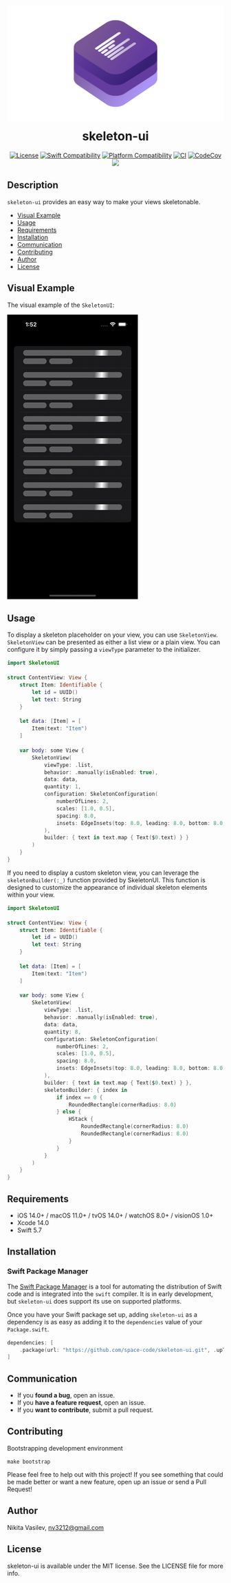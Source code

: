 ![SkeletonUI: Provides an easy way to make your views skeletonable.](https://raw.githubusercontent.com/space-code/skeleton-ui/dev/Resources/skeleton-ui.png)

<h1 align="center" style="margin-top: 0px;">skeleton-ui</h1>

<p align="center">
<a href="https://github.com/space-code/skeleton-ui/blob/main/LICENSE"><img alt="License" src="https://img.shields.io/github/license/space-code/skeleton-ui?style=flat"></a>
<a href="https://swiftpackageindex.com/space-code/skeleton-ui"><img alt="Swift Compatibility" src="https://img.shields.io/endpoint?url=https%3A%2F%2Fswiftpackageindex.com%2Fapi%2Fpackages%2Fspace-code%2Fskeleton-ui%2Fbadge%3Ftype%3Dswift-versions"/></a> 
<a href="https://swiftpackageindex.com/space-code/skeleton-ui"><img alt="Platform Compatibility" src="https://img.shields.io/endpoint?url=https%3A%2F%2Fswiftpackageindex.com%2Fapi%2Fpackages%2Fspace-code%2Fskeleton-ui%2Fbadge%3Ftype%3Dplatforms"/></a> 
<a href="https://github.com/space-code/skeleton-ui"><img alt="CI" src="https://github.com/space-code/skeleton-ui/actions/workflows/ci.yml/badge.svg?branch=main"></a>
<a href="https://codecov.io/gh/space-code/skeleton-ui"><img alt="CodeCov" src="https://codecov.io/gh/space-code/skeleton-ui/graph/badge.svg?token=5y3H3FXgEP"></a>
<a href="https://github.com/apple/swift-package-manager" alt="SkeletonUI on Swift Package Manager" title="SkeletonUI on Swift Package Manager"><img src="https://img.shields.io/badge/Swift%20Package%20Manager-compatible-brightgreen.svg" /></a>
</p>

## Description
`skeleton-ui` provides an easy way to make your views skeletonable.

- [Visual Example](#visual-example)
- [Usage](#usage)
- [Requirements](#requirements)
- [Installation](#installation)
- [Communication](#communication)
- [Contributing](#contributing)
- [Author](#author)
- [License](#license)

## Visual Example

The visual example of the `SkeletonUI`:

![Example](Resources/examples/example.gif)

## Usage

To display a skeleton placeholder on your view, you can use `SkeletonView`. `SkeletonView` can be presented as either a list view or a plain view. You can configure it by simply passing a `viewType` parameter to the initializer.

```swift
import SkeletonUI

struct ContentView: View {
    struct Item: Identifiable {
        let id = UUID()
        let text: String
    }

    let data: [Item] = [
        Item(text: "Item")
    ]

    var body: some View {
        SkeletonView(
            viewType: .list,
            behavior: .manually(isEnabled: true),
            data: data,
            quantity: 1,
            configuration: SkeletonConfiguration(
                numberOfLines: 2,
                scales: [1.0, 0.5],
                spacing: 8.0,
                insets: EdgeInsets(top: 8.0, leading: 8.0, bottom: 8.0, trailing: 8.0)
            ),
            builder: { text in text.map { Text($0.text) } }
        )
    }
}
```

If you need to display a custom skeleton view, you can leverage the ``skeletonBuilder(:_)`` function provided by SkeletonUI. This function is designed to customize the appearance of individual skeleton elements within your view.

```swift
import SkeletonUI

struct ContentView: View {
    struct Item: Identifiable {
        let id = UUID()
        let text: String
    }

    let data: [Item] = [
        Item(text: "Item")
    ]

    var body: some View {
        SkeletonView(
            viewType: .list,
            behavior: .manually(isEnabled: true),
            data: data,
            quantity: 8,
            configuration: SkeletonConfiguration(
                numberOfLines: 2,
                scales: [1.0, 0.5],
                spacing: 8.0,
                insets: EdgeInsets(top: 8.0, leading: 8.0, bottom: 8.0, trailing: 8.0)
            ),
            builder: { text in text.map { Text($0.text) } },
            skeletonBuilder: { index in 
                if index == 0 {
                    RoundedRectangle(cornerRadius: 8.0)
                } else {
                    HStack {
                        RoundedRectangle(cornerRadius: 8.0)
                        RoundedRectangle(cornerRadius: 8.0)
                    }
                }
            }
        )
    }
}
```

## Requirements
- iOS 14.0+ / macOS 11.0+ / tvOS 14.0+ / watchOS 8.0+ / visionOS 1.0+
- Xcode 14.0
- Swift 5.7

## Installation
### Swift Package Manager

The [Swift Package Manager](https://swift.org/package-manager/) is a tool for automating the distribution of Swift code and is integrated into the `swift` compiler. It is in early development, but `skeleton-ui` does support its use on supported platforms.

Once you have your Swift package set up, adding `skeleton-ui` as a dependency is as easy as adding it to the `dependencies` value of your `Package.swift`.

```swift
dependencies: [
    .package(url: "https://github.com/space-code/skeleton-ui.git", .upToNextMajor(from: "1.0.0"))
]
```

## Communication
- If you **found a bug**, open an issue.
- If you **have a feature request**, open an issue.
- If you **want to contribute**, submit a pull request.

## Contributing
Bootstrapping development environment

```
make bootstrap
```

Please feel free to help out with this project! If you see something that could be made better or want a new feature, open up an issue or send a Pull Request!

## Author
Nikita Vasilev, nv3212@gmail.com

## License
skeleton-ui is available under the MIT license. See the LICENSE file for more info.